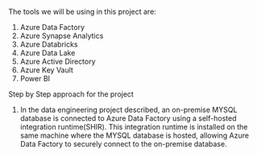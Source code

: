 The tools we will be using in this project are:

1) Azure Data Factory
2) Azure Synapse Analytics
3) Azure Databricks
4) Azure Data Lake
5) Azure Active Directory
6) Azure Key Vault
7) Power BI

Step by Step approach for the project

1. In the data engineering project described, an on-premise MYSQL database is connected to Azure Data Factory using a self-hosted integration runtime(SHIR). This integration runtime is installed on the same machine where the MYSQL database is hosted, allowing Azure Data Factory to securely connect to the on-premise database.
